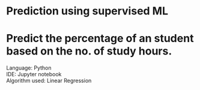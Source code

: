 # Prediction using supervised ML  
# Predict the percentage of an student based on the no. of study hours.  
Language: Python  
IDE: Jupyter notebook  
Algorithm used: Linear Regression  
